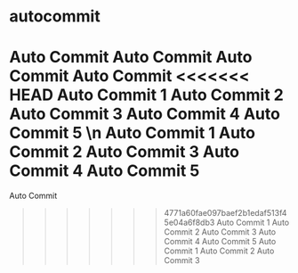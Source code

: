 # autocommit
Auto Commit
Auto Commit
Auto Commit
Auto Commit
<<<<<<< HEAD
Auto Commit 1
Auto Commit 2
Auto Commit 3
Auto Commit 4
Auto Commit 5
\n
Auto Commit 1
Auto Commit 2
Auto Commit 3
Auto Commit 4
Auto Commit 5
=======
Auto Commit
>>>>>>> 4771a60fae097baef2b1edaf513f45e04a6f8db3
Auto Commit 1
Auto Commit 2
Auto Commit 3
Auto Commit 4
Auto Commit 5
Auto Commit 1
Auto Commit 2
Auto Commit 3
